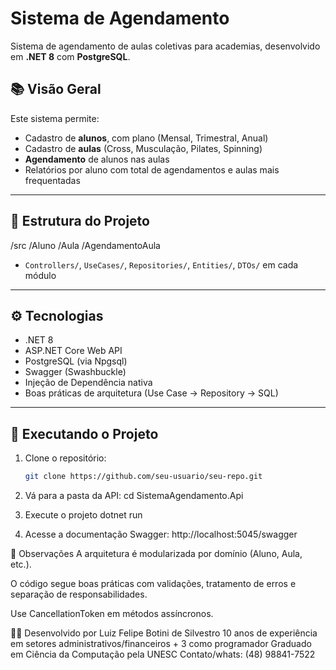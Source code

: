 # Sistema de Agendamento

Sistema de agendamento de aulas coletivas para academias, desenvolvido em **.NET 8** com **PostgreSQL**.

## 📚 Visão Geral

Este sistema permite:

- Cadastro de **alunos**, com plano (Mensal, Trimestral, Anual)
- Cadastro de **aulas** (Cross, Musculação, Pilates, Spinning)
- **Agendamento** de alunos nas aulas
- Relatórios por aluno com total de agendamentos e aulas mais frequentadas

---

## 🧱 Estrutura do Projeto

/src
/Aluno
/Aula
/AgendamentoAula

- `Controllers/`, `UseCases/`, `Repositories/`, `Entities/`, `DTOs/` em cada módulo

---

## ⚙️ Tecnologias

- .NET 8
- ASP.NET Core Web API
- PostgreSQL (via Npgsql)
- Swagger (Swashbuckle)
- Injeção de Dependência nativa
- Boas práticas de arquitetura (Use Case → Repository → SQL)

---

## 🚀 Executando o Projeto

1. Clone o repositório:
   ```bash
   git clone https://github.com/seu-usuario/seu-repo.git

2. Vá para a pasta da API:
    cd SistemaAgendamento.Api

3. Execute o projeto
    dotnet run

4. Acesse a documentação Swagger:
    http://localhost:5045/swagger

📌 Observações
A arquitetura é modularizada por domínio (Aluno, Aula, etc.).

O código segue boas práticas com validações, tratamento de erros e separação de responsabilidades.

Use CancellationToken em métodos assíncronos.

🧑‍💻 Desenvolvido por
Luiz Felipe Botini de Silvestro
10 anos de experiência em setores administrativos/financeiros + 3 como programador
Graduado em Ciência da Computação pela UNESC
Contato/whats: (48) 98841-7522 